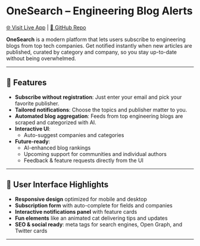 # OneSearch – Engineering Blog Alerts

[🌐 Visit Live App](https://onesearch.blog) | [📂 GitHub Repo](https://github.com/rabbit0021/onesearch)

**OneSearch** is a modern platform that lets users subscribe to engineering blogs from top tech companies. Get notified instantly when new articles are published, curated by category and company, so you stay up-to-date without being overwhelmed.

---

## 🌟 Features

- **Subscribe without registration**: Just enter your email and pick your favorite publisher.
- **Tailored notifications**: Choose the topics and publisher matter to you.
- **Automated blog aggregation**: Feeds from top engineering blogs are scraped and categorized with AI.
- **Interactive UI**:  
  - Auto-suggest companies and categories  
- **Future-ready**:  
  - AI-enhanced blog rankings  
  - Upcoming support for communities and individual authors  
  - Feedback & feature requests directly from the UI

---

## 🎨 User Interface Highlights

- **Responsive design** optimized for mobile and desktop
- **Subscription form** with auto-complete for fields and companies
- **Interactive notifications panel** with feature cards
- **Fun elements** like an animated cat delivering tips and updates
- **SEO & social ready**: meta tags for search engines, Open Graph, and Twitter cards

---
